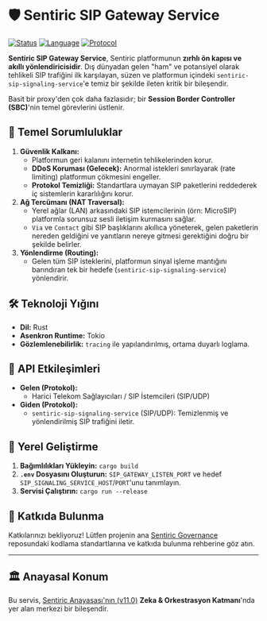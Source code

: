 # 🛡️ Sentiric SIP Gateway Service

[![Status](https://img.shields.io/badge/status-active-success.svg)]()
[![Language](https://img.shields.io/badge/language-Rust-orange.svg)]()
[![Protocol](https://img.shields.io/badge/protocol-SIP_(UDP)-green.svg)]()

**Sentiric SIP Gateway Service**, Sentiric platformunun **zırhlı ön kapısı ve akıllı yönlendiricisidir**. Dış dünyadan gelen "ham" ve potansiyel olarak tehlikeli SIP trafiğini ilk karşılayan, süzen ve platformun içindeki `sentiric-sip-signaling-service`'e temiz bir şekilde ileten kritik bir bileşendir.

Basit bir proxy'den çok daha fazlasıdır; bir **Session Border Controller (SBC)**'nin temel görevlerini üstlenir.

## 🎯 Temel Sorumluluklar

1.  **Güvenlik Kalkanı:**
    *   Platformun geri kalanını internetin tehlikelerinden korur.
    *   **DDoS Koruması (Gelecek):** Anormal istekleri sınırlayarak (rate limiting) platformun çökmesini engeller.
    *   **Protokol Temizliği:** Standartlara uymayan SIP paketlerini reddederek iç sistemlerin kararlılığını korur.
2.  **Ağ Tercümanı (NAT Traversal):**
    *   Yerel ağlar (LAN) arkasındaki SIP istemcilerinin (örn: MicroSIP) platformla sorunsuz sesli iletişim kurmasını sağlar.
    *   `Via` ve `Contact` gibi SIP başlıklarını akıllıca yöneterek, gelen paketlerin nereden geldiğini ve yanıtların nereye gitmesi gerektiğini doğru bir şekilde belirler.
3.  **Yönlendirme (Routing):**
    *   Gelen tüm SIP isteklerini, platformun sinyal işleme mantığını barındıran tek bir hedefe (`sentiric-sip-signaling-service`) yönlendirir.

## 🛠️ Teknoloji Yığını

*   **Dil:** Rust
*   **Asenkron Runtime:** Tokio
*   **Gözlemlenebilirlik:** `tracing` ile yapılandırılmış, ortama duyarlı loglama.

## 🔌 API Etkileşimleri

*   **Gelen (Protokol):**
    *   Harici Telekom Sağlayıcıları / SIP İstemcileri (SIP/UDP)
*   **Giden (Protokol):**
    *   `sentiric-sip-signaling-service` (SIP/UDP): Temizlenmiş ve yönlendirilmiş SIP trafiğini iletir.

## 🚀 Yerel Geliştirme

1.  **Bağımlılıkları Yükleyin:** `cargo build`
2.  **`.env` Dosyasını Oluşturun:** `SIP_GATEWAY_LISTEN_PORT` ve hedef `SIP_SIGNALING_SERVICE_HOST`/`PORT`'unu tanımlayın.
3.  **Servisi Çalıştırın:** `cargo run --release`

## 🤝 Katkıda Bulunma

Katkılarınızı bekliyoruz! Lütfen projenin ana [Sentiric Governance](https://github.com/sentiric/sentiric-governance) reposundaki kodlama standartlarına ve katkıda bulunma rehberine göz atın.

---
## 🏛️ Anayasal Konum

Bu servis, [Sentiric Anayasası'nın (v11.0)](https://github.com/sentiric/sentiric-governance/blob/main/docs/blueprint/Architecture-Overview.md) **Zeka & Orkestrasyon Katmanı**'nda yer alan merkezi bir bileşendir.